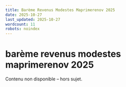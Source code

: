 ```yaml
---
title: Barème Revenus Modestes Maprimerenov 2025
date: 2025-10-27
last_updated: 2025-10-27
wordcount: 11
robots: noindex
---
```


# barème revenus modestes maprimerenov 2025

Contenu non disponible – hors sujet.